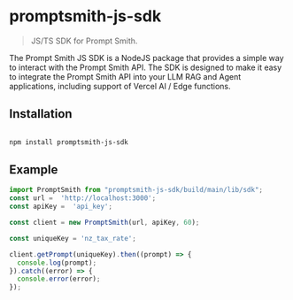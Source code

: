 # promptsmith-js-sdk

> JS/TS SDK for Prompt Smith.


The Prompt Smith JS SDK is a NodeJS package that provides a simple way to interact with the Prompt Smith API. 
The SDK is designed to make it easy to integrate the Prompt Smith API into your LLM RAG and Agent applications, including support of Vercel AI / Edge functions.

## Installation

```bash

npm install promptsmith-js-sdk

```


## Example

```javascript
import PromptSmith from "promptsmith-js-sdk/build/main/lib/sdk";
const url =  'http://localhost:3000';
const apiKey =  'api_key';

const client = new PromptSmith(url, apiKey, 60);

const uniqueKey = 'nz_tax_rate';

client.getPrompt(uniqueKey).then((prompt) => {
  console.log(prompt);
}).catch((error) => {
  console.error(error);
});

```
